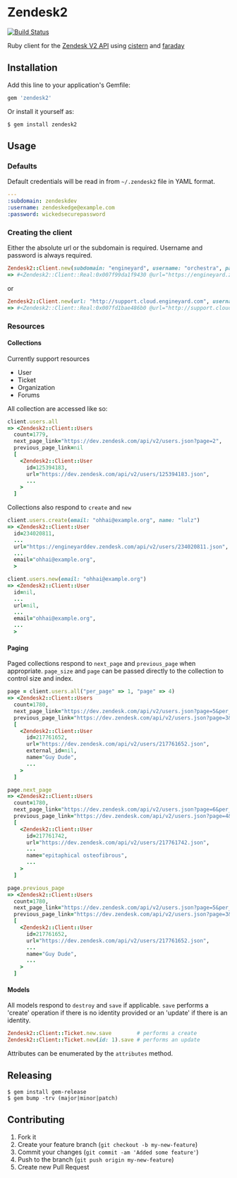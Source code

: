 # Zendesk2

[![Build Status](https://secure.travis-ci.org/lanej/zendesk2.png)](http://travis-ci.org/lanej/zendesk2)

Ruby client for the [Zendesk V2 API](http://developer.zendesk.com/documentation/rest_api/introduction.html) using [cistern](https://github.com/lanej/cistern) and [faraday](https://github.com/technoweenie/faraday)

## Installation

Add this line to your application's Gemfile:
```ruby
gem 'zendesk2'
```
Or install it yourself as:

    $ gem install zendesk2

## Usage

### Defaults

Default credentials will be read in from `~/.zendesk2` file in YAML format.

```yaml
---
:subdomain: zendeskdev
:username: zendeskedge@example.com
:password: wickedsecurepassword
```

### Creating the client

Either the absolute url or the subdomain is required.  Username and password is always required.
```ruby
Zendesk2::Client.new(subdomain: "engineyard", username: "orchestra", password: "gwoo")
=> #<Zendesk2::Client::Real:0x007f99da1f9430 @url="https://engineyard.zendesk.com/api/v2", @username="orchestra", @password="gwoo", …>
```
or
```ruby
Zendesk2::Client.new(url: "http://support.cloud.engineyard.com", username: "mate", password: "bambilla")
=> #<Zendesk2::Client::Real:0x007fd1bae486b0 @url="http://support.cloud.engineyard.com", @username="mate", @password="bambilla", …>
```
### Resources

#### Collections

Currently support resources

* User
* Ticket
* Organization
* Forums

All collection are accessed like so:
```ruby
client.users.all
=> <Zendesk2::Client::Users
  count=1779,
  next_page_link="https://dev.zendesk.com/api/v2/users.json?page=2",
  previous_page_link=nil
  [
    <Zendesk2::Client::User
      id=125394183,
      url="https://dev.zendesk.com/api/v2/users/125394183.json",
      ...
    >
  ]
```
Collections also respond to `create` and `new`
```ruby
client.users.create(email: "ohhai@example.org", name: "lulz")
=> <Zendesk2::Client::User
  id=234020811,
  ...
  url="https://engineyarddev.zendesk.com/api/v2/users/234020811.json",
  ...
  email="ohhai@example.org",
  >
```

```ruby
client.users.new(email: "ohhai@example.org")
=> <Zendesk2::Client::User
  id=nil,
  ...
  url=nil,
  ...
  email="ohhai@example.org",
  ...
  >
```
#### Paging

Paged collections respond to `next_page` and `previous_page` when appropriate.  `page_size` and `page` can be passed directly to the collection to control size and index.
```ruby
page = client.users.all("per_page" => 1, "page" => 4)
=> <Zendesk2::Client::Users
  count=1780,
  next_page_link="https://dev.zendesk.com/api/v2/users.json?page=5&per_page=1",
  previous_page_link="https://dev.zendesk.com/api/v2/users.json?page=3&per_page=1"
  [
    <Zendesk2::Client::User
      id=217761652,
      url="https://dev.zendesk.com/api/v2/users/217761652.json",
      external_id=nil,
      name="Guy Dude",
      ...
    >
  ]
```
```ruby
page.next_page
=> <Zendesk2::Client::Users
  count=1780,
  next_page_link="https://dev.zendesk.com/api/v2/users.json?page=6&per_page=1",
  previous_page_link="https://dev.zendesk.com/api/v2/users.json?page=4&per_page=1"
  [
    <Zendesk2::Client::User
      id=217761742,
      url="https://dev.zendesk.com/api/v2/users/217761742.json",
      ...
      name="epitaphical osteofibrous",
      ...
    >
  ]
```
```ruby
page.previous_page
=> <Zendesk2::Client::Users
  count=1780,
  next_page_link="https://dev.zendesk.com/api/v2/users.json?page=5&per_page=1",
  previous_page_link="https://dev.zendesk.com/api/v2/users.json?page=3&per_page=1"
  [
    <Zendesk2::Client::User
      id=217761652,
      url="https://dev.zendesk.com/api/v2/users/217761652.json",
      ...
      name="Guy Dude",
      ...
    >
  ]
```
#### Models

All models respond to `destroy` and `save` if applicable.  `save` performs a 'create' operation if there is no identity provided or an 'update' if there is an identity.
```ruby
Zendesk2::Client::Ticket.new.save        # performs a create
Zendesk2::Client::Ticket.new(id: 1).save # performs an update
```
Attributes can be enumerated by the `attributes` method.

## Releasing

    $ gem install gem-release
    $ gem bump -trv (major|minor|patch)

## Contributing

1. Fork it
2. Create your feature branch (`git checkout -b my-new-feature`)
3. Commit your changes (`git commit -am 'Added some feature'`)
4. Push to the branch (`git push origin my-new-feature`)
5. Create new Pull Request
